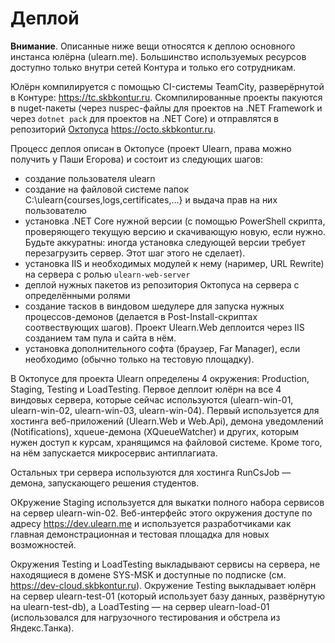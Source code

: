 # Деплой
**Внимание**. Описанные ниже вещи относятся к деплою основного инстанса юлёрна (ulearn.me). Большинство используемых ресурсов доступно только внутри сетей Контура и только его сотрудникам.

Юлёрн компилируется с помощью CI-системы TeamCity, разверёрнутой в Контуре: https://tc.skbkontur.ru. Скомпилированные проекты пакуются в nuget-пакеты (через nuspec-файлы для проектов на .NET Framework и через `dotnet pack` для проектов на .NET Core) и отправлятся в репозиторий [Октопуса](https://octopus.com) https://octo.skbkontur.ru. 

Процесс деплоя описан в Октопусе (проект Ulearn, права можно получить у Паши Егорова) и состоит из следующих шагов:
- создание пользователя ulearn 
- создание на файловой системе папок C:\ulearn\{courses,logs,certificates,...} и выдача прав на них пользователю
- установка .NET Core нужной версии (с помощью PowerShell скрипта, проверяющего текущую версию и скачивающую новую, если нужно. Будьте аккуратны: иногда установка следующей версии требует перезагрузить сервер. Этот шаг этого не сделает).
- установка IIS и необходимых модулей к нему (наример, URL Rewrite) на сервера с ролью `ulearn-web-server` 
- деплой нужных пакетов из репозитория Октопуса на сервера с определёнными ролями
- создание тасков в виндовом шедулере для запуска нужных процессов-демонов (делается в Post-Install-скриптах соотвествующих шагов). Проект Ulearn.Web деплоится через IIS созданием там пула и сайта в нём.
- установка дополнительного софта (браузер, Far Manager), если необходимо (обычно только на тестовую площадку).

В Октопусе для проекта Ulearn определены 4 окружения: Production, Staging, Testing и LoadTesting. Первое деплоит юлёрн на все 4 виндовых сервера, которые сейчас используются (ulearn-win-01, ulearn-win-02, ulearn-win-03, ulearn-win-04). Первый используется для хостинга веб-приложений (Ulearn.Web и Web.Api), демона уведомлений (Notifications), xqueue-демона (XQueueWatcher) и других, которым нужен доступ к курсам, хранящимся на файловой системе. Кроме того, на нём запускается микросервис антиплагиата.

Остальных три сервера используются для хостинга RunCsJob — демона, запускающего решения студентов.

ОКружение Staging используется для выкатки полного набора сервисов на сервер ulearn-win-02. Веб-интерфейс этого окружения доступе по адресу https://dev.ulearn.me и используется разработчиками как главная демонстрационная и тестовая площадка для новых возможностей.

Окружения Testing и LoadTesting выкладывают сервисы на сервера, не находящиеся в домене SYS-MSK и доступные по подписке (см. https://dev-cloud.skbkontur.ru). Окружение Testing выкладывает юлёрн на сервер ulearn-test-01 (который использует базу данных, развёрнутую на ulearn-test-db), а LoadTesting — на сервер ulearn-load-01 (использовался для нагрузочного тестирования и обстрела из Яндекс.Танка). 